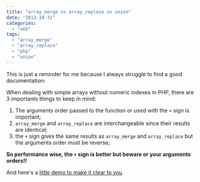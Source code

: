 ```yaml
---
title: "array_merge vs array_replace vs union"
date: "2013-10-31"
categories: 
  - "web"
tags: 
  - "array_merge"
  - "array_replace"
  - "php"
  - "union"
---
```


This is just a reminder for me because I always struggle to find a good documentation:

When dealing with simple arrays without numeric indexes in PHP, there are 3 importants things to keep in mind:

1. The arguments order passed to the function or used with the `+` sign is important;
2. `array_merge` and `array_replace` are interchangeable since their results are identical;
3. the `+` sign gives the same results as `array_merge` and `array_replace` but the arguments order must be reverse;

**So performance wise, the `+` sign is better but beware or your arguments orders!!**

And here's a [little demo to make it clear to you](http://www.nyamsprod.com/test/array/ "Demo to demonstrate array_replace vs array_merge vs union in PHP")
